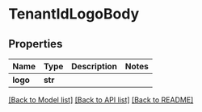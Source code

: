 # TenantIdLogoBody

## Properties
Name | Type | Description | Notes
------------ | ------------- | ------------- | -------------
**logo** | **str** |  | 

[[Back to Model list]](../README.md#documentation-for-models) [[Back to API list]](../README.md#documentation-for-api-endpoints) [[Back to README]](../README.md)

